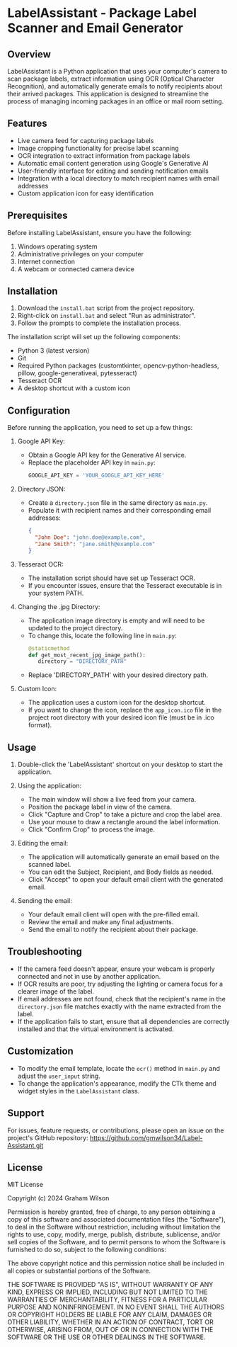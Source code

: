 # LabelAssistant - Package Label Scanner and Email Generator

## Overview

LabelAssistant is a Python application that uses your computer's camera to scan package labels, extract information using OCR (Optical Character Recognition), and automatically generate emails to notify recipients about their arrived packages. This application is designed to streamline the process of managing incoming packages in an office or mail room setting.

## Features

- Live camera feed for capturing package labels
- Image cropping functionality for precise label scanning
- OCR integration to extract information from package labels
- Automatic email content generation using Google's Generative AI
- User-friendly interface for editing and sending notification emails
- Integration with a local directory to match recipient names with email addresses
- Custom application icon for easy identification

## Prerequisites

Before installing LabelAssistant, ensure you have the following:

1. Windows operating system
2. Administrative privileges on your computer
3. Internet connection
4. A webcam or connected camera device

## Installation

1. Download the `install.bat` script from the project repository.
2. Right-click on `install.bat` and select "Run as administrator".
3. Follow the prompts to complete the installation process.

The installation script will set up the following components:
- Python 3 (latest version)
- Git
- Required Python packages (customtkinter, opencv-python-headless, pillow, google-generativeai, pytesseract)
- Tesseract OCR
- A desktop shortcut with a custom icon

## Configuration

Before running the application, you need to set up a few things:

1. Google API Key:
   - Obtain a Google API key for the Generative AI service.
   - Replace the placeholder API key in `main.py`:
     ```python
     GOOGLE_API_KEY = 'YOUR_GOOGLE_API_KEY_HERE'
     ```

2. Directory JSON:
   - Create a `directory.json` file in the same directory as `main.py`.
   - Populate it with recipient names and their corresponding email addresses:
     ```json
     {
       "John Doe": "john.doe@example.com",
       "Jane Smith": "jane.smith@example.com"
     }
     ```

3. Tesseract OCR:
   - The installation script should have set up Tesseract OCR.
   - If you encounter issues, ensure that the Tesseract executable is in your system PATH.

4. Changing the .jpg Directory:
   - The application image directory is empty and will need to be updated to the project directory.
   - To change this, locate the following line in `main.py`:
     ```python
     @staticmethod
     def get_most_recent_jpg_image_path():
        directory = "DIRECTORY_PATH"
     ```
   - Replace 'DIRECTORY_PATH' with your desired directory path.

5. Custom Icon:
   - The application uses a custom icon for the desktop shortcut.
   - If you want to change the icon, replace the `app_icon.ico` file in the project root directory with your desired icon file (must be in .ico format).

## Usage

1. Double-click the 'LabelAssistant' shortcut on your desktop to start the application.

2. Using the application:
   - The main window will show a live feed from your camera.
   - Position the package label in view of the camera.
   - Click "Capture and Crop" to take a picture and crop the label area.
   - Use your mouse to draw a rectangle around the label information.
   - Click "Confirm Crop" to process the image.

3. Editing the email:
   - The application will automatically generate an email based on the scanned label.
   - You can edit the Subject, Recipient, and Body fields as needed.
   - Click "Accept" to open your default email client with the generated email.

4. Sending the email:
   - Your default email client will open with the pre-filled email.
   - Review the email and make any final adjustments.
   - Send the email to notify the recipient about their package.

## Troubleshooting

- If the camera feed doesn't appear, ensure your webcam is properly connected and not in use by another application.
- If OCR results are poor, try adjusting the lighting or camera focus for a clearer image of the label.
- If email addresses are not found, check that the recipient's name in the `directory.json` file matches exactly with the name extracted from the label.
- If the application fails to start, ensure that all dependencies are correctly installed and that the virtual environment is activated.

## Customization

- To modify the email template, locate the `ocr()` method in `main.py` and adjust the `user_input` string.
- To change the application's appearance, modify the CTk theme and widget styles in the `LabelAssistant` class.

## Support

For issues, feature requests, or contributions, please open an issue on the project's GitHub repository: https://github.com/gmwilson34/Label-Assistant.git

## License

MIT License

Copyright (c) 2024 Graham Wilson

Permission is hereby granted, free of charge, to any person obtaining a copy
of this software and associated documentation files (the "Software"), to deal
in the Software without restriction, including without limitation the rights
to use, copy, modify, merge, publish, distribute, sublicense, and/or sell
copies of the Software, and to permit persons to whom the Software is
furnished to do so, subject to the following conditions:

The above copyright notice and this permission notice shall be included in all
copies or substantial portions of the Software.

THE SOFTWARE IS PROVIDED "AS IS", WITHOUT WARRANTY OF ANY KIND, EXPRESS OR
IMPLIED, INCLUDING BUT NOT LIMITED TO THE WARRANTIES OF MERCHANTABILITY,
FITNESS FOR A PARTICULAR PURPOSE AND NONINFRINGEMENT. IN NO EVENT SHALL THE
AUTHORS OR COPYRIGHT HOLDERS BE LIABLE FOR ANY CLAIM, DAMAGES OR OTHER
LIABILITY, WHETHER IN AN ACTION OF CONTRACT, TORT OR OTHERWISE, ARISING FROM,
OUT OF OR IN CONNECTION WITH THE SOFTWARE OR THE USE OR OTHER DEALINGS IN THE
SOFTWARE.
